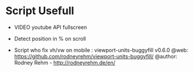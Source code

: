 # Script Usefull

- VIDEO youtube API fullscreen
- Detect position in % on scroll





- Script who fix vh/vw on mobile :
  viewport-units-buggyfill v0.6.0
  @web: https://github.com/rodneyrehm/viewport-units-buggyfill/
  @author: Rodney Rehm - http://rodneyrehm.de/en/

